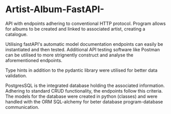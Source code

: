 # Artist-Album-FastAPI-
API with endpoints adhering to conventional  HTTP protocol. 
Program allows for albums to be created and linked to associated artist, creating a catalogue.

Utilising fastAPI's automatic model documentation endpoints can easily be instantiated and then tested. 
Additional API testing software like Postman can be utilised to more strignently construct and analyse
the aforementioned endpoints. 

Type hints in addition to the pydantic library were utilised for better data validation. 

PostgresSQL is the integrated database holding the associated information. Adhering to standard CRUD
functionality, the endpoints follow this criteria. 
The models for the database were created in python (classes) and were handled with the ORM SQL-alchemy for beter
database program-database communication. 
